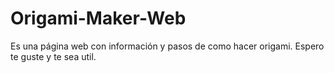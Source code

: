 # Origami-Maker-Web
Es una página web con información y pasos de como hacer origami.
Espero te guste y te sea util.
